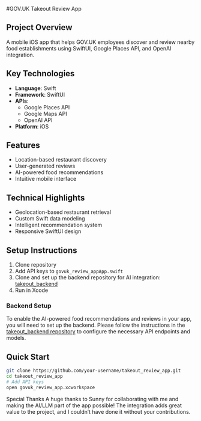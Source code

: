 #GOV.UK Takeout Review App

## Project Overview
A mobile iOS app that helps GOV.UK employees discover and review nearby food establishments using SwiftUI, Google Places API, and OpenAI integration.

## Key Technologies
- **Language**: Swift
- **Framework**: SwiftUI
- **APIs**: 
  - Google Places API
  - Google Maps API
  - OpenAI API
- **Platform**: iOS

## Features
- Location-based restaurant discovery
- User-generated reviews
- AI-powered food recommendations
- Intuitive mobile interface

## Technical Highlights
- Geolocation-based restaurant retrieval
- Custom Swift data modeling
- Intelligent recommendation system
- Responsive SwiftUI design

## Setup Instructions
1. Clone repository
2. Add API keys to `govuk_review_appApp.swift`
3. Clone and set up the backend repository for AI integration: [takeout_backend](https://github.com/Sunny-xyz/takeout_backend)
4. Run in Xcode

### Backend Setup
To enable the AI-powered food recommendations and reviews in your app, you will need to set up the backend. Please follow the instructions in the [takeout_backend repository](https://github.com/Sunny-xyz/takeout_backend) to configure the necessary API endpoints and models.

## Quick Start
```bash
git clone https://github.com/your-username/takeout_review_app.git
cd takeout_review_app
# Add API keys
open govuk_review_app.xcworkspace
```

Special Thanks
A huge thanks to Sunny for collaborating with me and making the AI/LLM part of the app possible! The integration adds great value to the project, and I couldn’t have done it without your contributions.

